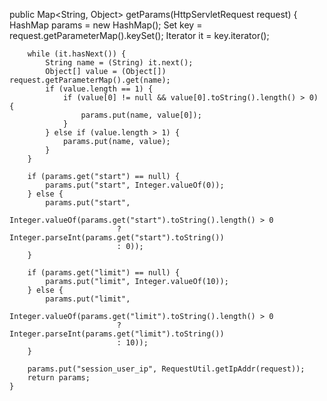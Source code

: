 public Map<String, Object> getParams(HttpServletRequest request) {
		HashMap params = new HashMap();
		Set key = request.getParameterMap().keySet();
		Iterator it = key.iterator();

		while (it.hasNext()) {
			String name = (String) it.next();
			Object[] value = (Object[]) request.getParameterMap().get(name);
			if (value.length == 1) {
				if (value[0] != null && value[0].toString().length() > 0) {
					params.put(name, value[0]);
				}
			} else if (value.length > 1) {
				params.put(name, value);
			}
		}

		if (params.get("start") == null) {
			params.put("start", Integer.valueOf(0));
		} else {
			params.put("start",
					Integer.valueOf(params.get("start").toString().length() > 0
							? Integer.parseInt(params.get("start").toString())
							: 0));
		}

		if (params.get("limit") == null) {
			params.put("limit", Integer.valueOf(10));
		} else {
			params.put("limit",
					Integer.valueOf(params.get("limit").toString().length() > 0
							? Integer.parseInt(params.get("limit").toString())
							: 10));
		}

		params.put("session_user_ip", RequestUtil.getIpAddr(request));
		return params;
	}
